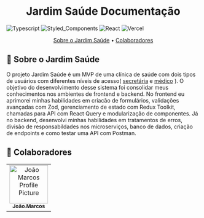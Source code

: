 [TYPESCRIPT__BADGE]: https://img.shields.io/badge/typescript-D4FAFF?style=for-the-badge&logo=typescript
[VERCEL_BADGE]:https://img.shields.io/badge/vercel-%23000000.svg?style=for-the-badge&logo=vercel&logoColor=white
[REACT]: https://img.shields.io/badge/react-%2320232a.svg?style=for-the-badge&logo=react&logoColor=%2361DAFB
[STYLED_COMPONENTS]: https://img.shields.io/badge/styled--components-DB7093?style=for-the-badge&logo=styled-components&logoColor=white


<h1 align="center" style="font-weight: bold;">Jardim Saúde Documentação</h1>

![Typescript][TYPESCRIPT__BADGE]
![Styled_Components][STYLED_COMPONENTS]
![React][REACT]
![Vercel][VERCEL_BADGE]

<p align="center">
 <a href="#about">Sobre o Jardim Saúde</a> •
 <a href="#colab">Colaboradores</a> 
</p>

<h2 id="about">📖 Sobre o Jardim Saúde</h2>
O projeto Jardim Saúde é um MVP de uma clínica de saúde com dois tipos de usuários
com diferentes níveis de acesso(
     <a href="https://jardim-saude-doc.vercel.app/#secretarias">secretária</a> 
     e
    <a href="https://jardim-saude-doc.vercel.app/#medicos">médico</a>
    ). O objetivo do desenvolvimento desse sistema foi consolidar meus conhecimentos nos ambientes de frontend e backend. No frontend eu aprimorei minhas habilidades em criacão de formulários, validações avançadas com Zod, gerenciamento de estado com Redux Toolkit, chamadas para API com React Query e modularização de componentes. Já no backend, desenvolvi minhas habilidades em tratamentos de erros, divisão de responsabildades nos microserviços, banco de dados, criação de endpoints e como testar uma API com Postman. 


<h2 id="colab">🤝 Colaboradores</h2>

<table>
  <tr>
    <td align="center">
      <a href="#">
        <img src="https://avatars.githubusercontent.com/u/86919788?s=400&u=73dc71cd30d55a2a6992434df0fbd0c2bd877298&v=4" width="100px;" alt="João Marcos Profile Picture"/><br>
        <sub>
          <b>João Marcos</b>
        </sub>
      </a>
    </td>
  </tr>
</table>